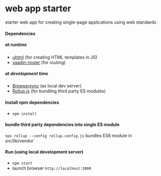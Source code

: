 # web app starter
starter web app for creating single-page applications using web standards
#### Dependencies

##### at runtime

- [uhtml](https://github.com/WebReflection/uhtml) (for creating HTML templates in JS)
- [vaadin-router](https://vaadin.com/router/) (for routing)

##### at development time
- [Browsersync](https://browsersync.io/) (as local dev server)
- [Rollup.js](https://rollupjs.org/) (for bundling third party ES modules)


#### Install npm dependencies
- `npm install`

#### bundle third party dependencies into single ES module
`npx rollup --config rollup.config.js` bundles ES6 module in src/lib/vendor`

#### Run (using local development server)
- `npm start`
- launch browser `http://localhost:3000`
